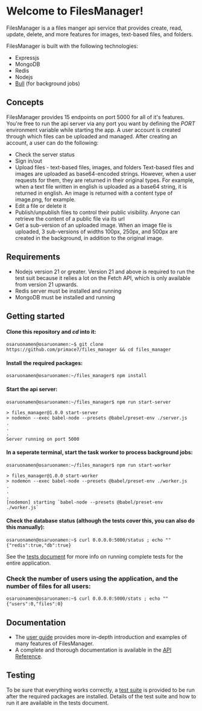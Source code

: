 # Welcome to FilesManager!

FilesManager is a a files manger api service that provides create, read, update, delete, and more features for images, text-based files, and folders.

FilesManager is built with the following technologies:
- Expressjs
- MongoDB
- Redis
- Nodejs
- [Bull](https://github.com/OptimalBits/bull) (for background jobs)

## Concepts
FilesManager provides 15 endpoints on port 5000 for all of it's features. You're free to run the api server via any port you want by defining the *PORT* environment variable while starting the app. A user account is created through which files can be uploaded and managed. After creating an account, a user can do the following:

- Check the server status
- Sign in/out
- Upload files - text-based files, images, and folders
Text-based files and images are uploaded as base64-encoded strings. However, when a user requests for them, they are returned in their original types. For example, when a text file written in english is uploaded as a base64 string, it is returned in english. An image is returned with a content type of image.png, for example.
- Edit a file or delete it
- Publish/unpublish files to control their public visibility. Anyone can retrieve the content of a public file via its url
- Get a sub-version of an uploaded image. When an image file is uploaded, 3 sub-versions of widths 100px, 250px, and 500px are created in the background, in addition to the original image.

## Requirements
- Nodejs version 21 or greater. Version 21 and above is required to run the test suit because it relies a lot on the Fetch API, which is only available from version 21 upwards.
- Redis server must be installed and running
- MongoDB must be installed and running

## Getting started
#### Clone this repository and *cd* into it:
```
osaruonamen@osaruonamen:~$ git clone https://github.com/primace7/files_manager && cd files_manager
```
#### Install the required packages:
```
osaruonamen@osaruonamen:~/files_manager$ npm install
```
#### Start the api server:
```
osaruonamen@osaruonamen:~/files_manager$ npm run start-server

> files_manager@1.0.0 start-server
> nodemon --exec babel-node --presets @babel/preset-env ./server.js
.
.
.
Server running on port 5000
```
#### In a seperate terminal, start the task worker to process background jobs:
```
osaruonamen@osaruonamen:~/files_manager$ npm run start-worker

> files_manager@1.0.0 start-worker
> nodemon --exec babel-node --presets @babel/preset-env ./worker.js
.
.
.
[nodemon] starting `babel-node --presets @babel/preset-env ./worker.js`
```
#### Check the database status (although the tests cover this, you can also do this manually):
```
osaruonamen@osaruonamen:~$ curl 0.0.0.0:5000/status ; echo ""
{"redis":true,"db":true}
```
See the [tests document](./documents/tests_document.md) for more info on running complete tests for the entire application.
### Check the number of users using the application, and the number of files for all users:
```
osaruonamen@osaruonamen:~$ curl 0.0.0.0:5000/stats ; echo ""
{"users":0,"files":0}
```
## Documentation
- The [user guide](./documents/user_guide.md) provides more in-depth introduction and examples of many features of FilesManager. 
- A complete and thorough documentation is available in the [API Reference](https://filesmanager.apidocumentation.com/reference).

## Testing
To be sure that everything works correctly, a [test suite](./documents/tests_document.md) is provided to be run after the required packages are installed. Details of the test suite and how to run it are available in the tests document.
